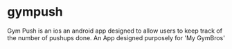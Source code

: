# gympush

Gym Push is an ios an android app designed to allow users to keep track of the number of pushups done. An App designed purposely for 'My GymBros'

